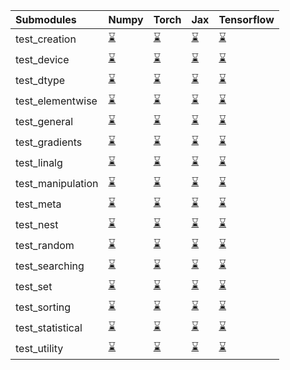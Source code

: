 | Submodules        | Numpy                                                                                                                           | Torch                                                                                                                           | Jax                                                                                                                             | Tensorflow                                                                                                                      |
|:------------------|:--------------------------------------------------------------------------------------------------------------------------------|:--------------------------------------------------------------------------------------------------------------------------------|:--------------------------------------------------------------------------------------------------------------------------------|:--------------------------------------------------------------------------------------------------------------------------------|
| test_creation     | <a href="https://github.com/unifyai/ivy/runs/8005731513?check_suite_focus=true" rel="noopener noreferrer" target="_blank">⌛</a> | <a href="https://github.com/unifyai/ivy/runs/8005732841?check_suite_focus=true" rel="noopener noreferrer" target="_blank">⌛</a> | <a href="https://github.com/unifyai/ivy/runs/8005733988?check_suite_focus=true" rel="noopener noreferrer" target="_blank">⌛</a> | <a href="https://github.com/unifyai/ivy/runs/8005736004?check_suite_focus=true" rel="noopener noreferrer" target="_blank">⌛</a> |
| test_device       | <a href="https://github.com/unifyai/ivy/runs/8005731603?check_suite_focus=true" rel="noopener noreferrer" target="_blank">⌛</a> | <a href="https://github.com/unifyai/ivy/runs/8005732896?check_suite_focus=true" rel="noopener noreferrer" target="_blank">⌛</a> | <a href="https://github.com/unifyai/ivy/runs/8005734087?check_suite_focus=true" rel="noopener noreferrer" target="_blank">⌛</a> | <a href="https://github.com/unifyai/ivy/runs/8005736096?check_suite_focus=true" rel="noopener noreferrer" target="_blank">⌛</a> |
| test_dtype        | <a href="https://github.com/unifyai/ivy/runs/8005731757?check_suite_focus=true" rel="noopener noreferrer" target="_blank">⌛</a> | <a href="https://github.com/unifyai/ivy/runs/8005732973?check_suite_focus=true" rel="noopener noreferrer" target="_blank">⌛</a> | <a href="https://github.com/unifyai/ivy/runs/8005734175?check_suite_focus=true" rel="noopener noreferrer" target="_blank">⌛</a> | <a href="https://github.com/unifyai/ivy/runs/8005736234?check_suite_focus=true" rel="noopener noreferrer" target="_blank">⌛</a> |
| test_elementwise  | <a href="https://github.com/unifyai/ivy/runs/8005731845?check_suite_focus=true" rel="noopener noreferrer" target="_blank">⌛</a> | <a href="https://github.com/unifyai/ivy/runs/8005733035?check_suite_focus=true" rel="noopener noreferrer" target="_blank">⌛</a> | <a href="https://github.com/unifyai/ivy/runs/8005734247?check_suite_focus=true" rel="noopener noreferrer" target="_blank">⌛</a> | <a href="https://github.com/unifyai/ivy/runs/8005736362?check_suite_focus=true" rel="noopener noreferrer" target="_blank">⌛</a> |
| test_general      | <a href="https://github.com/unifyai/ivy/runs/8005731925?check_suite_focus=true" rel="noopener noreferrer" target="_blank">⌛</a> | <a href="https://github.com/unifyai/ivy/runs/8005733115?check_suite_focus=true" rel="noopener noreferrer" target="_blank">⌛</a> | <a href="https://github.com/unifyai/ivy/runs/8005734326?check_suite_focus=true" rel="noopener noreferrer" target="_blank">⌛</a> | <a href="https://github.com/unifyai/ivy/runs/8005736504?check_suite_focus=true" rel="noopener noreferrer" target="_blank">⌛</a> |
| test_gradients    | <a href="https://github.com/unifyai/ivy/runs/8005732001?check_suite_focus=true" rel="noopener noreferrer" target="_blank">⌛</a> | <a href="https://github.com/unifyai/ivy/runs/8005733183?check_suite_focus=true" rel="noopener noreferrer" target="_blank">⌛</a> | <a href="https://github.com/unifyai/ivy/runs/8005734448?check_suite_focus=true" rel="noopener noreferrer" target="_blank">⌛</a> | <a href="https://github.com/unifyai/ivy/runs/8005736665?check_suite_focus=true" rel="noopener noreferrer" target="_blank">⌛</a> |
| test_linalg       | <a href="https://github.com/unifyai/ivy/runs/8005732071?check_suite_focus=true" rel="noopener noreferrer" target="_blank">⌛</a> | <a href="https://github.com/unifyai/ivy/runs/8005733243?check_suite_focus=true" rel="noopener noreferrer" target="_blank">⌛</a> | <a href="https://github.com/unifyai/ivy/runs/8005734563?check_suite_focus=true" rel="noopener noreferrer" target="_blank">⌛</a> | <a href="https://github.com/unifyai/ivy/runs/8005736782?check_suite_focus=true" rel="noopener noreferrer" target="_blank">⌛</a> |
| test_manipulation | <a href="https://github.com/unifyai/ivy/runs/8005732143?check_suite_focus=true" rel="noopener noreferrer" target="_blank">⌛</a> | <a href="https://github.com/unifyai/ivy/runs/8005733345?check_suite_focus=true" rel="noopener noreferrer" target="_blank">⌛</a> | <a href="https://github.com/unifyai/ivy/runs/8005734703?check_suite_focus=true" rel="noopener noreferrer" target="_blank">⌛</a> | <a href="https://github.com/unifyai/ivy/runs/8005736949?check_suite_focus=true" rel="noopener noreferrer" target="_blank">⌛</a> |
| test_meta         | <a href="https://github.com/unifyai/ivy/runs/8005732215?check_suite_focus=true" rel="noopener noreferrer" target="_blank">⌛</a> | <a href="https://github.com/unifyai/ivy/runs/8005733439?check_suite_focus=true" rel="noopener noreferrer" target="_blank">⌛</a> | <a href="https://github.com/unifyai/ivy/runs/8005734826?check_suite_focus=true" rel="noopener noreferrer" target="_blank">⌛</a> | <a href="https://github.com/unifyai/ivy/runs/8005737045?check_suite_focus=true" rel="noopener noreferrer" target="_blank">⌛</a> |
| test_nest         | <a href="https://github.com/unifyai/ivy/runs/8005732281?check_suite_focus=true" rel="noopener noreferrer" target="_blank">⌛</a> | <a href="https://github.com/unifyai/ivy/runs/8005733497?check_suite_focus=true" rel="noopener noreferrer" target="_blank">⌛</a> | <a href="https://github.com/unifyai/ivy/runs/8005735034?check_suite_focus=true" rel="noopener noreferrer" target="_blank">⌛</a> | <a href="https://github.com/unifyai/ivy/runs/8005737150?check_suite_focus=true" rel="noopener noreferrer" target="_blank">⌛</a> |
| test_random       | <a href="https://github.com/unifyai/ivy/runs/8005732361?check_suite_focus=true" rel="noopener noreferrer" target="_blank">⌛</a> | <a href="https://github.com/unifyai/ivy/runs/8005733550?check_suite_focus=true" rel="noopener noreferrer" target="_blank">⌛</a> | <a href="https://github.com/unifyai/ivy/runs/8005735249?check_suite_focus=true" rel="noopener noreferrer" target="_blank">⌛</a> | <a href="https://github.com/unifyai/ivy/runs/8005737227?check_suite_focus=true" rel="noopener noreferrer" target="_blank">⌛</a> |
| test_searching    | <a href="https://github.com/unifyai/ivy/runs/8005732461?check_suite_focus=true" rel="noopener noreferrer" target="_blank">⌛</a> | <a href="https://github.com/unifyai/ivy/runs/8005733610?check_suite_focus=true" rel="noopener noreferrer" target="_blank">⌛</a> | <a href="https://github.com/unifyai/ivy/runs/8005735419?check_suite_focus=true" rel="noopener noreferrer" target="_blank">⌛</a> | <a href="https://github.com/unifyai/ivy/runs/8005737317?check_suite_focus=true" rel="noopener noreferrer" target="_blank">⌛</a> |
| test_set          | <a href="https://github.com/unifyai/ivy/runs/8005732552?check_suite_focus=true" rel="noopener noreferrer" target="_blank">⌛</a> | <a href="https://github.com/unifyai/ivy/runs/8005733695?check_suite_focus=true" rel="noopener noreferrer" target="_blank">⌛</a> | <a href="https://github.com/unifyai/ivy/runs/8005735589?check_suite_focus=true" rel="noopener noreferrer" target="_blank">⌛</a> | <a href="https://github.com/unifyai/ivy/runs/8005737392?check_suite_focus=true" rel="noopener noreferrer" target="_blank">⌛</a> |
| test_sorting      | <a href="https://github.com/unifyai/ivy/runs/8005732622?check_suite_focus=true" rel="noopener noreferrer" target="_blank">⌛</a> | <a href="https://github.com/unifyai/ivy/runs/8005733764?check_suite_focus=true" rel="noopener noreferrer" target="_blank">⌛</a> | <a href="https://github.com/unifyai/ivy/runs/8005735765?check_suite_focus=true" rel="noopener noreferrer" target="_blank">⌛</a> | <a href="https://github.com/unifyai/ivy/runs/8005737469?check_suite_focus=true" rel="noopener noreferrer" target="_blank">⌛</a> |
| test_statistical  | <a href="https://github.com/unifyai/ivy/runs/8005732698?check_suite_focus=true" rel="noopener noreferrer" target="_blank">⌛</a> | <a href="https://github.com/unifyai/ivy/runs/8005733831?check_suite_focus=true" rel="noopener noreferrer" target="_blank">⌛</a> | <a href="https://github.com/unifyai/ivy/runs/8005735849?check_suite_focus=true" rel="noopener noreferrer" target="_blank">⌛</a> | <a href="https://github.com/unifyai/ivy/runs/8005737546?check_suite_focus=true" rel="noopener noreferrer" target="_blank">⌛</a> |
| test_utility      | <a href="https://github.com/unifyai/ivy/runs/8005732793?check_suite_focus=true" rel="noopener noreferrer" target="_blank">⌛</a> | <a href="https://github.com/unifyai/ivy/runs/8005733903?check_suite_focus=true" rel="noopener noreferrer" target="_blank">⌛</a> | <a href="https://github.com/unifyai/ivy/runs/8005735926?check_suite_focus=true" rel="noopener noreferrer" target="_blank">⌛</a> | <a href="https://github.com/unifyai/ivy/runs/8005737652?check_suite_focus=true" rel="noopener noreferrer" target="_blank">⌛</a> |
